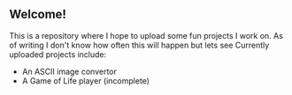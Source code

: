 ## Welcome!

This is a repository where I hope to upload some fun projects I work on. As of writing I don't know how often this will happen but lets see
Currently uploaded projects include:
* An ASCII image convertor
* A Game of Life player (incomplete)
